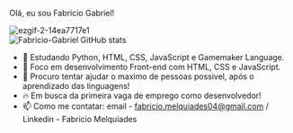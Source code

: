 Olá, eu sou Fabricio Gabriel!




![ezgif-2-14ea7717e1](https://user-images.githubusercontent.com/98417135/151035714-e93795b8-9aae-4f78-9818-322f7b649ebb.gif)
<br>
![Fabricio-Gabriel GitHub stats](https://github-readme-stats.vercel.app/api?username=Fabricio-Gabriel&show_icons=true&theme=dracula&count_private=true)




- 👀 Estudando Python, HTML, CSS, JavaScript e Gamemaker Language. 
- 🌱 Foco em desenvolvimento Front-end com HTML, CSS e JavaScript.
- 💞️ Procuro tentar ajudar o maximo de pessoas possivel, após o aprendizado das linguagens!
- 🔥 Em busca da primeira vaga de emprego como desenvolvedor!
- 📫 Como me contatar: email - fabricio.melquiades04@gmail.com / Linkedin - Fabricio Melquiades


